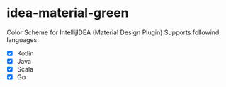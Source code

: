 # idea-material-green
Color Scheme for IntellijIDEA (Material Design Plugin)
Supports followind languages:
* [X] Kotlin
* [X] Java
* [X] Scala
* [X] Go
